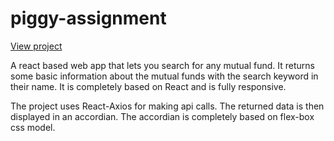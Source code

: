 # piggy-assignment

[View project](https://sarthakagarwal22.github.io/piggy-assignment/)

A react based web app that lets you search for any mutual fund. It returns some basic information about the mutual funds with the search keyword in their name. It is completely based on React and is fully responsive. 

The project uses React-Axios for making api calls. The returned data is then displayed in an accordian. The accordian is completely based on flex-box css model.
